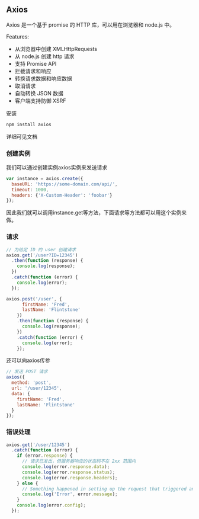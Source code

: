 ## Axios
Axios 是一个基于 promise 的 HTTP 库，可以用在浏览器和 node.js 中。

Features:

 - 从浏览器中创建 XMLHttpRequests
 - 从 node.js 创建 http 请求
 - 支持 Promise API
 - 拦截请求和响应
 - 转换请求数据和响应数据
 - 取消请求
 - 自动转换 JSON 数据
 - 客户端支持防御 XSRF

安装

``` js
npm install axios
```

详细可见文档

### 创建实例
我们可以通过创建实例axios实例来发送请求

``` js
var instance = axios.create({
  baseURL: 'https://some-domain.com/api/',
  timeout: 1000,
  headers: {'X-Custom-Header': 'foobar'}
});
```

因此我们就可以调用instance.get等方法，下面请求等方法都可以用这个实例来做。

### 请求

``` js
// 为给定 ID 的 user 创建请求
axios.get('/user?ID=12345')
  .then(function (response) {
    console.log(response);
  })
  .catch(function (error) {
    console.log(error);
  });

axios.post('/user', {
      firstName: 'Fred',
      lastName: 'Flintstone'
    })
    .then(function (response) {
      console.log(response);
    })
    .catch(function (error) {
      console.log(error);
    });

```

还可以向axios传参

``` js
// 发送 POST 请求
axios({
  method: 'post',
  url: '/user/12345',
  data: {
    firstName: 'Fred',
    lastName: 'Flintstone'
  }
});
```

### 错误处理

``` js
axios.get('/user/12345')
  .catch(function (error) {
    if (error.response) {
      // 请求已发出，但服务器响应的状态码不在 2xx 范围内
      console.log(error.response.data);
      console.log(error.response.status);
      console.log(error.response.headers);
    } else {
      // Something happened in setting up the request that triggered an Error
      console.log('Error', error.message);
    }
    console.log(error.config);
  });
```
